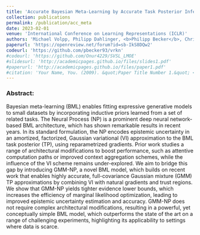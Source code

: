```yaml
---
title: 'Accurate Bayesian Meta-Learning by Accurate Task Posterior Inference'
collection: publications
permalink: /publication/acc_meta
date: 2023-02-01
venue: 'International Conference on Learning Representations (ICLR)'
authors: 'Michael Volpp, Philipp Dahlinger, <b>Philipp Becker</b>, Christian Daniel, Gerhard Neumann'
paperurl: 'https://openreview.net/forum?id=sb-IkS8DQw2'
codeurl: 'https://github.com/pbecker93/vrkn'
#codeurl: 'https://github.com/Onur4229/SVSL_LMOE'
#slidesurl: 'http://academicpages.github.io/files/slides1.pdf'
#paperurl: 'http://academicpages.github.io/files/paper1.pdf'
#citation: 'Your Name, You. (2009). &quot;Paper Title Number 1.&quot; <i>Journal 1</i>. 1(1).'
---
```


<p>
<h3> Abstract: </h3>
Bayesian meta-learning (BML) enables fitting expressive generative models to small datasets by incorporating inductive priors learned from a set of related tasks. The Neural Process (NP) is a prominent deep neural network-based BML architecture, which has shown remarkable results in recent years. In its standard formulation, the NP encodes epistemic uncertainty in an amortized, factorized, Gaussian variational (VI) approximation to the BML task posterior (TP), using reparametrized gradients. Prior work studies a range of architectural modifications to boost performance, such as attentive computation paths or improved context aggregation schemes, while the influence of the VI scheme remains under-explored. We aim to bridge this gap by introducing GMM-NP, a novel BML model, which builds on recent work that enables highly accurate, full-covariance Gaussian mixture (GMM) TP approximations by combining VI with natural gradients and trust regions. We show that GMM-NP yields tighter evidence lower bounds, which increases the efficiency of marginal likelihood optimization, leading to improved epistemic uncertainty estimation and accuracy. GMM-NP does not require complex architectural modifications, resulting in a powerful, yet conceptually simple BML model, which outperforms the state of the art on a range of challenging experiments, highlighting its applicability to settings where data is scarce.
</p>